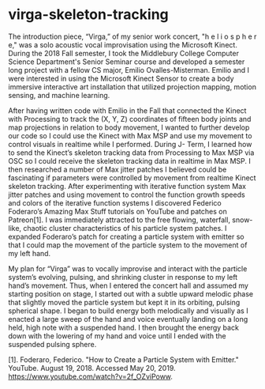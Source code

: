# virga-skeleton-tracking

The introduction piece, “Virga,” of my senior work concert, "h e l i o s p h e r e," was a solo acoustic vocal improvisation using the Microsoft Kinect. During the 2018 Fall semester, I took the Middlebury College Computer Science Department's Senior Seminar course and developed a semester long project with a fellow CS major, Emilio Ovalles-Misterman. Emilio and I were interested in using the Microsoft Kinect Sensor to create a body immersive interactive art installation that utilized projection mapping, motion sensing, and machine learning.

After having written code with Emilio in the Fall that connected the Kinect with Processing to track the (X, Y, Z) coordinates of fifteen body joints and map projections in relation to body movement, I wanted to further develop our code so I could use the Kinect with Max MSP and use my movement to control visuals in realtime while I performed. During J- Term, I learned how to send the Kinect’s skeleton tracking data from Processing to Max MSP via OSC so I could receive the skeleton tracking data in realtime in Max MSP. I then researched a number of Max jitter patches I believed could be fascinating if parameters were controlled by movement from realtime Kinect skeleton tracking. After experimenting with iterative function system Max jitter patches and using movement to control the function growth speeds and colors of the iterative function systems I discovered Federico Foderaro’s Amazing Max Stuff tutorials on YouTube and patches on Patreon[1]. I was immediately attracted to the free flowing, waterfall, snow-like, chaotic cluster characteristics of his particle system patches. I expanded Foderaro’s patch for creating a particle system with emitter so that I could map the movement of the particle system to the movement of my left hand.

My plan for “Virga” was to vocally improvise and interact with the particle system’s evolving, pulsing, and shrinking cluster in response to my left hand’s movement. Thus, when I entered the concert hall and assumed my starting position on stage, I started out with a subtle upward melodic phase that slightly moved the particle system but kept it in its orbiting, pulsing
spherical shape. I began to build energy both melodically and visually as I enacted a large sweep of the hand and voice eventually landing on a long held, high note with a suspended hand. I then brought the energy back down with the lowering of my hand and voice until I ended with the suspended pulsing sphere.

[1]. Foderaro, Federico. "How to Create a Particle System with Emitter." YouTube. August 19, 2018.
 Accessed May 20, 2019. https://www.youtube.com/watch?v=2f_OZviPoww.
 
